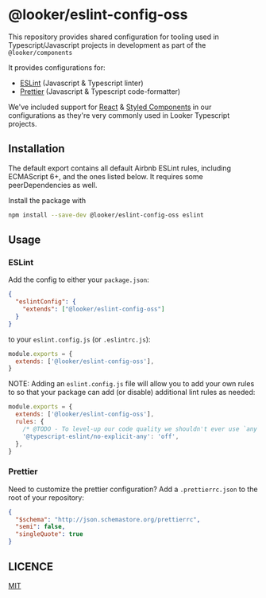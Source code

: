 # @looker/eslint-config-oss

This repository provides shared configuration for tooling used in Typescript/Javascript projects in development as part of the `@looker/components`

It provides configurations for:

- [ESLint](https://eslint.org/) (Javascript & Typescript linter)
- [Prettier](https://prettier.io/) (Javascript & Typescript code-formatter)

We've included support for [React](https://reactjs.org/) & [Styled Components](https://www.styled-components.com/) in our configurations as they're very commonly used in Looker Typescript projects.

## Installation

The default export contains all default Airbnb ESLint rules, including ECMAScript 6+, and the ones listed below. It requires some peerDependencies as well.

Install the package with

```sh
npm install --save-dev @looker/eslint-config-oss eslint
```

## Usage

### ESLint

Add the config to either your `package.json`:

```json
{
  "eslintConfig": {
    "extends": ["@looker/eslint-config-oss"]
  }
}
```

to your `eslint.config.js` (or `.eslintrc.js`):

```js
module.exports = {
  extends: ['@looker/eslint-config-oss'],
}
```

NOTE: Adding an `eslint.config.js` file will allow you to add your own rules to so that your package can add (or disable) additional lint rules as needed:

```js
module.exports = {
  extends: ['@looker/eslint-config-oss'],
  rules: {
    /* @TODO - To level-up our code quality we shouldn't ever use `any` */
    '@typescript-eslint/no-explicit-any': 'off',
  },
}
```

### Prettier

Need to customize the prettier configuration? Add a `.prettierrc.json` to the root of your repository:

```json
{
  "$schema": "http://json.schemastore.org/prettierrc",
  "semi": false,
  "singleQuote": true
}
```

## LICENCE

[MIT](LICENCE)

